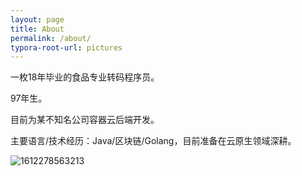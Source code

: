 ```yaml
---
layout: page
title: About
permalink: /about/
typora-root-url: pictures
---
```


一枚18年毕业的食品专业转码程序员。

97年生。

目前为某不知名公司容器云后端开发。

主要语言/技术经历：Java/区块链/Golang，目前准备在云原生领域深耕。

![1612278563213](/1612278563213.png)